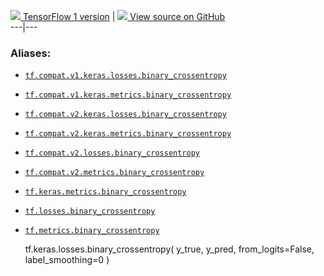 [ ![](https://tensorflow.google.cn/images/tf_logo_32px.png) TensorFlow 1
version](/versions/r1.15/api_docs/python/tf/keras/losses/binary_crossentropy)
|  [ ![](https://tensorflow.google.cn/images/GitHub-Mark-32px.png) View source
on GitHub
](https://github.com/tensorflow/tensorflow/blob/r2.0/tensorflow/python/keras/losses.py#L981-L994)  
---|---  
  
### Aliases:

  * [`tf.compat.v1.keras.losses.binary_crossentropy`](/api_docs/python/tf/keras/losses/binary_crossentropy)
  * [`tf.compat.v1.keras.metrics.binary_crossentropy`](/api_docs/python/tf/keras/losses/binary_crossentropy)
  * [`tf.compat.v2.keras.losses.binary_crossentropy`](/api_docs/python/tf/keras/losses/binary_crossentropy)
  * [`tf.compat.v2.keras.metrics.binary_crossentropy`](/api_docs/python/tf/keras/losses/binary_crossentropy)
  * [`tf.compat.v2.losses.binary_crossentropy`](/api_docs/python/tf/keras/losses/binary_crossentropy)
  * [`tf.compat.v2.metrics.binary_crossentropy`](/api_docs/python/tf/keras/losses/binary_crossentropy)
  * [`tf.keras.metrics.binary_crossentropy`](/api_docs/python/tf/keras/losses/binary_crossentropy)
  * [`tf.losses.binary_crossentropy`](/api_docs/python/tf/keras/losses/binary_crossentropy)
  * [`tf.metrics.binary_crossentropy`](/api_docs/python/tf/keras/losses/binary_crossentropy)

    
    
    tf.keras.losses.binary_crossentropy(
        y_true,
        y_pred,
        from_logits=False,
        label_smoothing=0
    )
    

